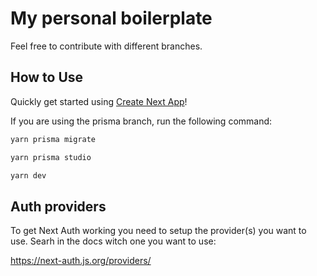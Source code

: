 # My personal boilerplate

Feel free to contribute with different branches.

## How to Use

Quickly get started using [Create Next App](https://github.com/vercel/next.js/tree/canary/packages/create-next-app#readme)!

If you are using the prisma branch, run the following command:

```bash
yarn prisma migrate

yarn prisma studio

yarn dev
```

## Auth providers

To get Next Auth working you need to setup the provider(s) you want to use. Searh in the docs witch one you want to use:

https://next-auth.js.org/providers/
